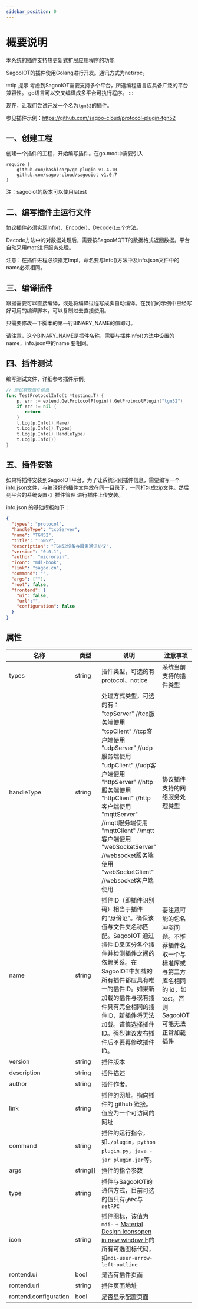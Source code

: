 ```yaml
---
sidebar_position: 0
---
```

# 概要说明

本系统的插件支持热更新式扩展应用程序的功能

SagooIOT的插件使用Golang进行开发。通讯方式为net/rpc。

:::tip 提示
考虑到SagooIOT需要支持多个平台，所选编程语言应具备广泛的平台兼容性。
go语言可以交叉编译成多平台可执行程序。
:::

现在，让我们尝试开发一个名为`tgn52`的插件。

参见插件示例：https://github.com/sagoo-cloud/protocol-plugin-tgn52

## 一、创建工程

创建一个插件的工程，开始编写插件。在go.mod中需要引入

```
require (
	github.com/hashicorp/go-plugin v1.4.10
	github.com/sagoo-cloud/sagooiot v1.0.7
)
```

注：sagooiot的版本可以使用latest



## 二、编写插件主运行文件

协议插件必须实现Info()、Encode()、Decode()三个方法。

Decode方法中的对数据处理后，需要按SagooMQTT的数据格式返回数据。平台自动采用mqtt进行服务处理。

注意：在插件进程必须指定Impl，命名要与Info()方法中及info.json文件中的name必须相同。

## 三、编译插件

跟据需要可以直接编译，或是将编译过程写成脚自动编译。在我们的示例中已经写好可用的编译脚本，可以复制过去直接使用。

只需要修改一下脚本的第一行BINARY_NAME的值即可。

请注意，这个BINARY_NAME是插件名称，需要与插件Info()方法中设置的name，info.json中的name 要相同。

## 四、插件测试

编写测试文件，详细参考插件示例。

```go
// 测试获取插件信息
func TestProtocolInfo(t *testing.T) {
    p, err := extend.GetProtocolPlugin().GetProtocolPlugin("tgn52")
    if err != nil {
       return
    }
    t.Log(p.Info().Name)
    t.Log(p.Info().Types)
    t.Log(p.Info().HandleType)
    t.Log(p.Info())
}
```



## 五、插件安装
如果将插件安装到SagooIOT平台，为了让系统识别插件信息，需要编写一个info.json文件，与编译好的插件文件放在同一目录下，一同打包成zip文件。然后到平台的系统设置-》插件管理 进行插件上传安装。

info.json 的基础模板如下：

```json
{
  "types": "protocol",
  "handleType": "tcpServer",
  "name": "TGN52",
  "title": "TGN52",
  "description": "TGN52设备与服务通讯协议",
  "version": "0.0.1",
  "author": "microrain",
  "icon": "mdi-book",
  "link": "sagoo.cn",
  "command": "",
  "args": [""],
  "root": false,
  "frontend": {
    "ui": false,
    "url":"",
    "configuration": false
  }
}
```

## 属性

| 名称                  | 类型     | 说明                                                         | 注意事项                                                     |
| --------------------- | -------- | ------------------------------------------------------------ | ------------------------------------------------------------ |
| types                  | string   | 插件类型，可选的有protocol、notice | 系统当前支持的插件类型 |
| handleType                  | string   | 处理方式类型，可选的有：<br />"tcpServer"       //tcp服务端使用<br/>"tcpClient"       //tcp客户端使用<br/>"udpServer"       //udp服务端使用<br/>"udpClient"       //udp客户端使用<br/>"httpServer"      //http服务端使用<br/>"httpClient"      //http客户端使用<br/>"mqttServer"      //mqtt服务端使用<br/>"mqttClient"      //mqtt客户端使用<br/>"webSocketServer" //websocket服务端使用<br/>"webSocketClient" //websocket客户端使用 | 协议插件支持的网络服务处理类型 |
| name                | string   | 插件ID（即插件识别码）相当于插件的“身份证”。确保该值与文件夹名称匹配。SagooIOT 通过插件ID来区分各个插件并检测插件之间的依赖关系。在SagooIOT中加载的所有插件都应具有唯一的插件ID。如果新加载的插件与现有插件具有完全相同的插件ID，新插件将无法加载。谨慎选择插件ID。强烈建议发布插件后不要再修改插件ID。 | 要注意可能的包名冲突问题。不推荐插件名取一个与标准库或与第三方库名相同的 id，如 test，否则 SagooIOT 可能无法正常加载插件 |
| version               | string   | 插件版本                                                     |                                                              |
| description           | string   | 插件描述                                                     |                                                              |
| author                | string | 插件作者。                       |                                                              |
| link                  | string   | 插件的网址。指向插件的 github 链接。值应为一个可访问的网址   |                                                              |
| command               | string   | 插件的运行指令，如`./plugin`，`python plugin.py`，`java -jar plugin.jar`等。 |                                                              |
| args                  | string[] | 插件的指令参数                                               |                                                              |
| type                  | string   | 插件与SagooIOT的通信方式，目前可选的值只有`gRPC`与`netRPC`   |                                                              |
| icon                  | string   | 插件图标，该值为`mdi-` + [Material Design Iconsopen in new window](https://materialdesignicons.com/)上的所有可选图标代码，如`mdi-user-arrow-left-outline` |                                                              |
| rontend.ui            | bool     | 是否有插件页面                                               |                                                              |
| rontend.url           | string   | 插件页面地址                                                 |                                                              |
| rontend.configuration | bool     | 是否显示配置页面                                             |                                                              |

